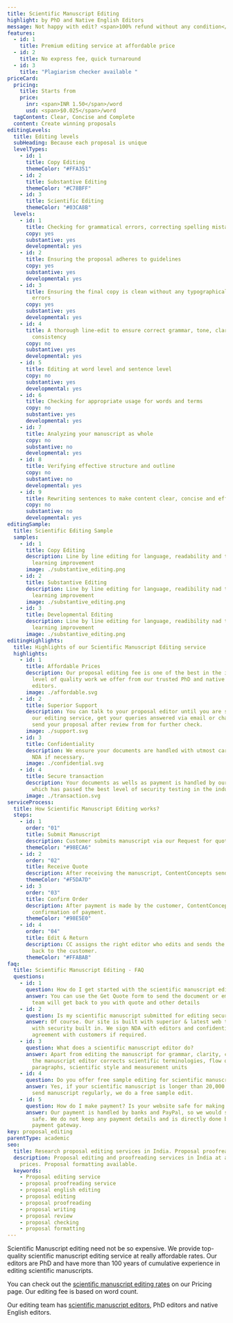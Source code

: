 ```yaml
---
title: Scientific Manuscript Editing
highlight: by PhD and Native English Editors
message: Not happy with edit? <span>100% refund without any condition</span>
features:
  - id: 1
    title: Premium editing service at affordable price
  - id: 2
    title: No express fee, quick turnaround
  - id: 3
    title: "Plagiarism checker available "
priceCard:
  pricing:
    title: Starts from
    price:
      inr: <span>INR 1.50</span>/word
      usd: <span>$0.025</span>/word
  tagContent: Clear, Concise and Complete
  content: Create winning proposals
editingLevels:
  title: Editing levels
  subHeading: Because each proposal is unique
  levelTypes:
    - id: 1
      title: Copy Editing
      themeColor: "#FFA351"
    - id: 2
      title: Substantive Editing
      themeColor: "#C78BFF"
    - id: 3
      title: Scientific Editing
      themeColor: "#03CA8B"
  levels:
    - id: 1
      title: Checking for grammatical errors, correcting spelling mistakes
      copy: yes
      substantive: yes
      developmental: yes
    - id: 2
      title: Ensuring the proposal adheres to guidelines
      copy: yes
      substantive: yes
      developmental: yes
    - id: 3
      title: Ensuring the final copy is clean without any typographical or other
        errors
      copy: yes
      substantive: yes
      developmental: yes
    - id: 4
      title: A thorough line-edit to ensure correct grammar, tone, clarity and
        consistency
      copy: no
      substantive: yes
      developmental: yes
    - id: 5
      title: Editing at word level and sentence level
      copy: no
      substantive: yes
      developmental: yes
    - id: 6
      title: Checking for appropriate usage for words and terms
      copy: no
      substantive: yes
      developmental: yes
    - id: 7
      title: Analyzing your manuscript as whole
      copy: no
      substantive: no
      developmental: yes
    - id: 8
      title: Verifying effective structure and outline
      copy: no
      substantive: no
      developmental: yes
    - id: 9
      title: Rewriting sentences to make content clear, concise and effective
      copy: no
      substantive: no
      developmental: yes
editingSample:
  title: Scientific Editing Sample
  samples:
    - id: 1
      title: Copy Editing
      description: Line by line editing for language, readability and technical
        learning improvement
      image: ./substantive_editing.png
    - id: 2
      title: Substantive Editing
      description: Line by line editing for language, readibility nad technical
        learning improvement
      image: ./substantive_editing.png
    - id: 3
      title: Developmental Editing
      description: Line by line editing for language, readibility nad technical
        learning improvement
      image: ./substantive_editing.png
editingHighlights:
  title: Highlights of our Scientific Manuscript Editing service
  highlights:
    - id: 1
      title: Affordable Prices
      description: Our proposal editing fee is one of the best in the industry for the
        level of quality work we offer from our trusted PhD and native English
        editors.
      image: ./affordable.svg
    - id: 2
      title: Superior Support
      description: You can talk to your proposal editor until you are satisfied with
        our editing service, get your queries answered via email or chat and
        send your proposal after review from for further check.
      image: ./support.svg
    - id: 3
      title: Confidentiality
      description: We ensure your documents are handled with utmost care. We can sign
        NDA if necessary.
      image: ./confidential.svg
    - id: 4
      title: Secure transaction
      description: Your documents as wells as payment is handled by our secure website
        which has passed the best level of security testing in the industry.
      image: ./transaction.svg
serviceProcess:
  title: How Scientific Manuscript Editing works?
  steps:
    - id: 1
      order: "01"
      title: Submit Manuscript
      description: Customer submits manuscript via our Request for quote page.
      themeColor: "#98ECA6"
    - id: 2
      order: "02"
      title: Receive Quote
      description: After receiving the manuscript, ContentConcepts sends price quote.
      themeColor: "#F5DA7D"
    - id: 3
      order: "03"
      title: Confirm Order
      description: After payment is made by the customer, ContentConcepts sends
        confirmation of payment.
      themeColor: "#98E5E0"
    - id: 4
      order: "04"
      title: Edit & Return
      description: CC assigns the right editor who edits and sends the edited document
        back to the customer.
      themeColor: "#FFABAB"
faq:
  title: Scientific Manuscript Editing - FAQ
  questions:
    - id: 1
      question: How do I get started with the scientific manuscript editing service?
      answer: You can use the Get Quote form to send the document or email us. Our
        team will get back to you with quote and other details
    - id: 2
      question: Is my scientific manuscript submitted for editing secure with you?
      answer: Of course. Our site is built with superior & latest web technologies
        with security built in. We sign NDA with editors and confidentiality
        agreement with customers if required.
    - id: 3
      question: What does a scientific manuscript editor do?
      answer: Apart from editing the manuscript for grammar, clarity, completeness,
        the manuscript editor corrects scientific terminologies, flow of
        paragraphs, scientific style and measurement units
    - id: 4
      question: Do you offer free sample editing for scientific manuscript?
      answer: Yes, if your scientific manuscript is longer than 20,000 words, or you
        send manuscript regularly, we do a free sample edit.
    - id: 5
      question: How do I make payment? Is your website safe for making online payment?
      answer: Our payment is handled by banks and PayPal, so we would say it's 100%
        safe. We do not keep any payment details and is directly done by bank's
        payment gateway.
key: proposal_editing
parentType: academic
seo:
  title: Research proposal editing services in India. Proposal proofreading services
  description: Proposal editing and proofreading services in India at affordable
    prices. Proposal formatting available.
  keywords:
    - Proposal editing service
    - proposal proofreading service
    - proposal english editing
    - proposal editing
    - proposal proofreading
    - proposal writing
    - proposal review
    - proposal checking
    - proposal formatting
---
```

Scientific Manuscript editing need not be so expensive. We provide top-quality scientific manuscript editing service at really affordable rates. Our editors are PhD and have more than 100 years of cumulative experience in editing scientific manuscripts. 

You can check out the [scientific manuscript editing rates](https://contentconcepts.in/pricing/) on our Pricing page. Our editing fee is based on word count. 

Our editing team has [scientific ](https://contentconcepts.in/about/)[manuscript ](https://contentconcepts.in/about/)[editors](https://contentconcepts.in/about/), PhD editors and native English editors.